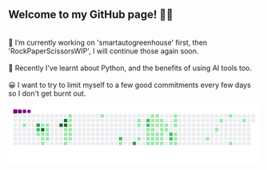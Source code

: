 ## Welcome to my GitHub page! 👋😎
<br>
🤔 I’m currently working on 'smartautogreenhouse' first, then 'RockPaperScissorsWIP', I will continue those again soon.
<br>
<br>
🧐 Recently I've learnt about Python, and the benefits of using AI tools too.
<br>
<br>
😀 I want to try to limit myself to a few good commitments every few days so I don't get burnt out.

![snake gif](https://github.com/mattrich98/mattrich98/blob/output/github-contribution-grid-snake.gif)
